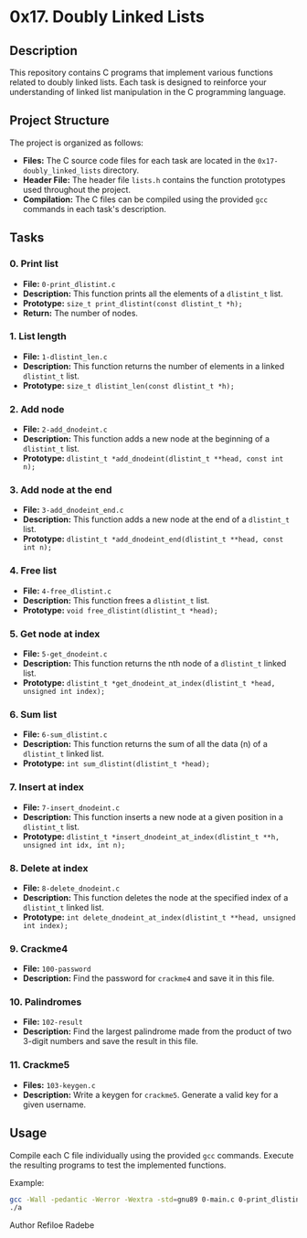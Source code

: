 # 0x17. Doubly Linked Lists

## Description
This repository contains C programs that implement various functions related to doubly linked lists. Each task is designed to reinforce your understanding of linked list manipulation in the C programming language.

## Project Structure

The project is organized as follows:

- **Files:** The C source code files for each task are located in the `0x17-doubly_linked_lists` directory.
- **Header File:** The header file `lists.h` contains the function prototypes used throughout the project.
- **Compilation:** The C files can be compiled using the provided `gcc` commands in each task's description.

## Tasks

### 0. Print list
- **File:** `0-print_dlistint.c`
- **Description:** This function prints all the elements of a `dlistint_t` list.
- **Prototype:** `size_t print_dlistint(const dlistint_t *h);`
- **Return:** The number of nodes.

### 1. List length
- **File:** `1-dlistint_len.c`
- **Description:** This function returns the number of elements in a linked `dlistint_t` list.
- **Prototype:** `size_t dlistint_len(const dlistint_t *h);`

### 2. Add node
- **File:** `2-add_dnodeint.c`
- **Description:** This function adds a new node at the beginning of a `dlistint_t` list.
- **Prototype:** `dlistint_t *add_dnodeint(dlistint_t **head, const int n);`

### 3. Add node at the end
- **File:** `3-add_dnodeint_end.c`
- **Description:** This function adds a new node at the end of a `dlistint_t` list.
- **Prototype:** `dlistint_t *add_dnodeint_end(dlistint_t **head, const int n);`

### 4. Free list
- **File:** `4-free_dlistint.c`
- **Description:** This function frees a `dlistint_t` list.
- **Prototype:** `void free_dlistint(dlistint_t *head);`

### 5. Get node at index
- **File:** `5-get_dnodeint.c`
- **Description:** This function returns the nth node of a `dlistint_t` linked list.
- **Prototype:** `dlistint_t *get_dnodeint_at_index(dlistint_t *head, unsigned int index);`

### 6. Sum list
- **File:** `6-sum_dlistint.c`
- **Description:** This function returns the sum of all the data (n) of a `dlistint_t` linked list.
- **Prototype:** `int sum_dlistint(dlistint_t *head);`

### 7. Insert at index
- **File:** `7-insert_dnodeint.c`
- **Description:** This function inserts a new node at a given position in a `dlistint_t` list.
- **Prototype:** `dlistint_t *insert_dnodeint_at_index(dlistint_t **h, unsigned int idx, int n);`

### 8. Delete at index
- **File:** `8-delete_dnodeint.c`
- **Description:** This function deletes the node at the specified index of a `dlistint_t` linked list.
- **Prototype:** `int delete_dnodeint_at_index(dlistint_t **head, unsigned int index);`

### 9. Crackme4
- **File:** `100-password`
- **Description:** Find the password for `crackme4` and save it in this file.

### 10. Palindromes
- **File:** `102-result`
- **Description:** Find the largest palindrome made from the product of two 3-digit numbers and save the result in this file.

### 11. Crackme5
- **Files:** `103-keygen.c`
- **Description:** Write a keygen for `crackme5`. Generate a valid key for a given username.

## Usage
Compile each C file individually using the provided `gcc` commands. Execute the resulting programs to test the implemented functions.

Example:
```bash
gcc -Wall -pedantic -Werror -Wextra -std=gnu89 0-main.c 0-print_dlistint.c -o a
./a
```

Author
Refiloe Radebe
